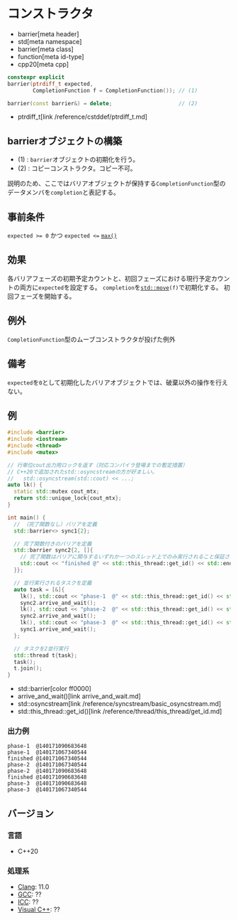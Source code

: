 # コンストラクタ
* barrier[meta header]
* std[meta namespace]
* barrier[meta class]
* function[meta id-type]
* cpp20[meta cpp]

```cpp
constexpr explicit
barrier(ptrdiff_t expected,
        CompletionFunction f = CompletionFunction()); // (1)

barrier(const barrier&) = delete;                     // (2)
```
* ptrdiff_t[link /reference/cstddef/ptrdiff_t.md]

## barrierオブジェクトの構築
- (1) : `barrier`オブジェクトの初期化を行う。
- (2) : コピーコンストラクタ。コピー不可。

説明のため、ここではバリアオブジェクトが保持する`CompletionFunction`型のデータメンバを`completion`と表記する。


## 事前条件
`expected >= 0` かつ `expected <=` [`max()`](max.md)


## 効果
各バリアフェーズの初期予定カウントと、初回フェーズにおける現行予定カウントの両方に`expected`を設定する。
`completion`を[`std::move`](/reference/utility/move.md)`(f)`で初期化する。
初回フェーズを開始する。


## 例外
`CompletionFunction`型のムーブコンストラクタが投げた例外


## 備考
`expected`を`0`として初期化したバリアオブジェクトでは、破棄以外の操作を行えない。


## 例
```cpp example
#include <barrier>
#include <iostream>
#include <thread>
#include <mutex>

// 行単位cout出力用ロックを返す（対応コンパイラ登場までの暫定措置）
// C++20で追加されたstd::osyncstreamの方が好ましい。
//   std::osyncstream(std::cout) << ...;
auto lk() {
  static std::mutex cout_mtx;
  return std::unique_lock{cout_mtx};
}

int main() {
  // （完了関数なし）バリアを定義
  std::barrier<> sync1{2};

  // 完了関数付きのバリアを定義
  std::barrier sync2{2, []{
    // 完了関数はバリアに関与するいずれか一つのスレッド上でのみ実行されること保証される
    std::cout << "finished @" << std::this_thread::get_id() << std::endl;
  }};

  // 並行実行されるタスクを定義
  auto task = [&]{
    lk(), std::cout << "phase-1  @" << std::this_thread::get_id() << std::endl;
    sync2.arrive_and_wait();
    lk(), std::cout << "phase-2  @" << std::this_thread::get_id() << std::endl;
    sync2.arrive_and_wait();
    lk(), std::cout << "phase-3  @" << std::this_thread::get_id() << std::endl;
    sync1.arrive_and_wait();
  };

  // タスクを2並行実行
  std::thread t{task};
  task();
  t.join();
}
```
* std::barrier[color ff0000]
* arrive_and_wait()[link arrive_and_wait.md]
* std::osyncstream[link /reference/syncstream/basic_osyncstream.md]
* std::this_thread::get_id()[link /reference/thread/this_thread/get_id.md]

### 出力例
```
phase-1  @140171090683648
phase-1  @140171067340544
finished @140171067340544
phase-2  @140171067340544
phase-2  @140171090683648
finished @140171090683648
phase-3  @140171090683648
phase-3  @140171067340544
```


## バージョン
### 言語
- C++20

### 処理系
- [Clang](/implementation.md#clang): 11.0
- [GCC](/implementation.md#gcc): ??
- [ICC](/implementation.md#icc): ??
- [Visual C++](/implementation.md#visual_cpp): ??
